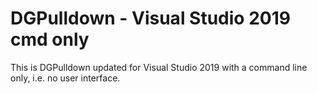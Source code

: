 # DGPulldown - Visual Studio 2019 cmd only #

This is DGPulldown updated for Visual Studio 2019 with a command line only, i.e. no user interface.